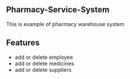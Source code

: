 ## Pharmacy-Service-System

This is example of pharmacy warehouse system

## Features

- add or delete employee
- add or delete medicines
- add or delete suppliers
